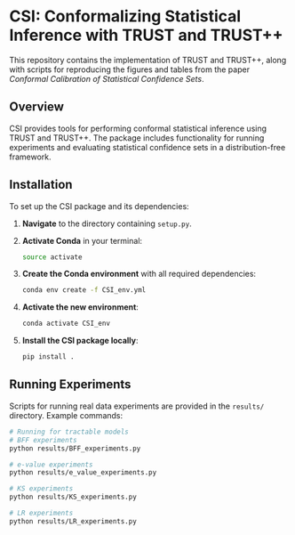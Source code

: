 # CSI: Conformalizing Statistical Inference with TRUST and TRUST++

This repository contains the implementation of TRUST and TRUST++, along with scripts for reproducing the figures and tables from the paper *Conformal Calibration of Statistical Confidence Sets*.

## Overview

CSI provides tools for performing conformal statistical inference using TRUST and TRUST++. The package includes functionality for running experiments and evaluating statistical confidence sets in a distribution-free framework.

## Installation

To set up the CSI package and its dependencies:

1. **Navigate** to the directory containing `setup.py`.

2. **Activate Conda** in your terminal:
    ```bash
    source activate
    ```

3. **Create the Conda environment** with all required dependencies:
    ```bash
    conda env create -f CSI_env.yml
    ```

4. **Activate the new environment**:
    ```bash
    conda activate CSI_env
    ```

5. **Install the CSI package locally**:
    ```bash
    pip install .
    ```

## Running Experiments

Scripts for running real data experiments are provided in the `results/` directory. Example commands:

```bash
# Running for tractable models
# BFF experiments
python results/BFF_experiments.py

# e-value experiments
python results/e_value_experiments.py

# KS experiments
python results/KS_experiments.py

# LR experiments
python results/LR_experiments.py
```

